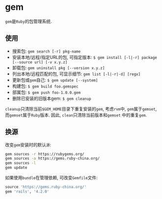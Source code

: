 # gem

`gem`是`Ruby`的包管理系统.

## 使用

* 搜索包: `gem search [-r] pkg-name`
* 安装本地/远程/指定URL的包, 可指定版本: `$ gem install [-l|-r] package [--source url] [-v x.y.z]`
* 卸载包: `gem uninstall pkg [--version x.y.z]`
* 列出本地/远程匹配的包, 可显示细节: `gem list [-l|-r|-d] [regx]`
* 更新包或`gem`自己: `$ gem update [--system]`
* 构建包: `$ gem build foo.gemspec`
* 部属包: `$ gem push foo-1.0.0.gem`
* 删除已安装的旧版本gem: `$ gem cleanup`

`cleanup`只清除当前`$GEM_HOME`目录下重复安装的`gem`, 考虑`rvm`中, `gem`属于`gemset`, 而`gemset`属于`Ruby`版本. 因此, `clean`只清除当前版本和`gemset` 中的重复`gem`.

## 换源

改变`gem`安装时的默认`源`:
```sh
gem sources -r https://rubygems.org/
gem sources -a https://gems.ruby-china.org/
gem sources -l
gem update
```

如果使用`bundle`在管理依赖, 可改变`Gemfile`文件:
```ruby
source 'https://gems.ruby-china.org/'
gem 'rails', '4.2.0'
```
